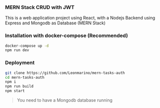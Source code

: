 ### MERN Stack CRUD with JWT

This is a web application project using React, with a Nodejs Backend using Express and Mongodb as Database (MERN Stack)

### Installation with docker-compose (Recommended)

```sh
docker-compose up -d
npm run dev
```

### Deployment

```sh
git clone https://github.com/Leonmarino/mern-tasks-auth
cd mern-tasks-auth
npm i
npm run build
npm start
```

> You need to have a Mongodb database running
